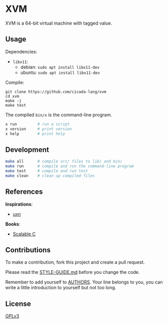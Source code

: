 # XVM

XVM is a 64-bit virtual machine with tagged value.

## Usage

Dependencies:

- `libx11`:
  - debian: `sudo apt install libx11-dev`
  - ubuntu: `sudo apt install libx11-dev`

Compile:

```
git clone https://github.com/cicada-lang/xvm
cd xvm
make -j
make test
```

The compiled `bin/x` is the command-line program.

```sh
x run         # run a script
x version     # print version
x help        # print help
```

## Development

```sh
make all      # compile src/ files to lib/ and bin/
make run      # compile and run the command-line program
make test     # compile and run test
make clean    # clean up compiled files
```

## References

**Inspirations**:

- [uxn](https://100r.co/site/uxn.html)

**Books**:

- [Scalable C](https://github.com/booksbyus/scalable-c)

## Contributions

To make a contribution, fork this project and create a pull request.

Please read the [STYLE-GUIDE.md](STYLE-GUIDE.md) before you change the code.

Remember to add yourself to [AUTHORS](AUTHORS).
Your line belongs to you, you can write a little
introduction to yourself but not too long.

## License

[GPLv3](LICENSE)
